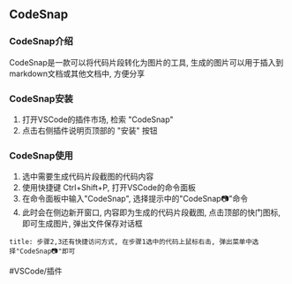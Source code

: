 ## CodeSnap
### CodeSnap介绍
CodeSnap是一款可以将代码片段转化为图片的工具, 生成的图片可以用于插入到markdown文档或其他文档中, 方便分享

### CodeSnap安装
1. 打开VSCode的插件市场, 检索 "CodeSnap"
2. 点击右侧插件说明页顶部的 "安装" 按钮

### CodeSnap使用
1. 选中需要生成代码片段截图的代码内容
2. 使用快捷键 Ctrl+Shift+P, 打开VSCode的命令面板
3. 在命令面板中输入"CodeSnap", 选择提示中的"CodeSnap📷"命令
4. 此时会在侧边新开窗口, 内容即为生成的代码片段截图, 点击顶部的快门图标, 即可生成图片, 弹出文件保存对话框

```ad-info
title: 步骤2,3还有快捷访问方式, 在步骤1选中的代码上鼠标右击, 弹出菜单中选择"CodeSnap📷"即可
```

#VSCode/插件 